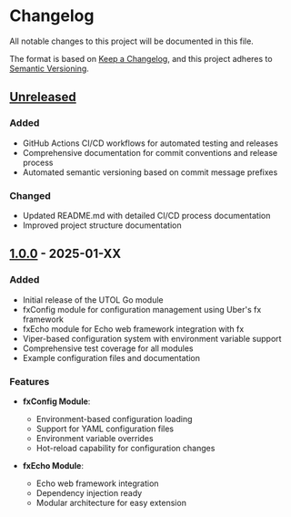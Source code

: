 # Changelog

All notable changes to this project will be documented in this file.

The format is based on [Keep a Changelog](https://keepachangelog.com/en/1.0.0/),
and this project adheres to [Semantic Versioning](https://semver.org/spec/v2.0.0.html).

## [Unreleased]

### Added
- GitHub Actions CI/CD workflows for automated testing and releases
- Comprehensive documentation for commit conventions and release process
- Automated semantic versioning based on commit message prefixes

### Changed
- Updated README.md with detailed CI/CD process documentation
- Improved project structure documentation

## [1.0.0] - 2025-01-XX

### Added
- Initial release of the UTOL Go module
- fxConfig module for configuration management using Uber's fx framework
- fxEcho module for Echo web framework integration with fx
- Viper-based configuration system with environment variable support
- Comprehensive test coverage for all modules
- Example configuration files and documentation

### Features
- **fxConfig Module**:
  - Environment-based configuration loading
  - Support for YAML configuration files
  - Environment variable overrides
  - Hot-reload capability for configuration changes
  
- **fxEcho Module**:
  - Echo web framework integration
  - Dependency injection ready
  - Modular architecture for easy extension

[Unreleased]: https://github.com/UTOL-s/module/compare/v1.0.0...HEAD
[1.0.0]: https://github.com/UTOL-s/module/releases/tag/v1.0.0 